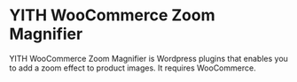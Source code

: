 YITH WooCommerce Zoom Magnifier
==============

YITH WooCommerce Zoom Magnifier is Wordpress plugins that enables you to add a zoom effect to product images. It requires WooCommerce.
